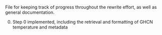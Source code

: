 File for keeping track of progress throughout the rewrite effort, as well as general documentation.

0. Step 0 implemented, including the retrieval and formatting of GHCN temperature and metadata